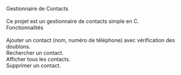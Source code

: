 <p align="left">Gestionnaire de Contacts<br><br>Ce projet est un gestionnaire de contacts simple en C.<br>Fonctionnalités<br><br>    Ajouter un contact (nom, numéro de téléphone) avec vérification des doublons.<br>    Rechercher un contact.<br>    Afficher tous les contacts.<br>    Supprimer un contact.</p>

###
